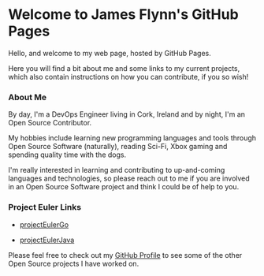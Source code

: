# Welcome to James Flynn's GitHub Pages

Hello, and welcome to my web page, hosted by GitHub Pages.

Here you will find a bit about me and some links to my current projects, which also contain instructions on how you can contribute, if you so wish!

### About Me

By day, I'm a DevOps Engineer living in Cork, Ireland and by night, I'm an Open Source Contributor.

My hobbies include learning new programming languages and tools through Open Source Software (naturally), reading Sci-Fi, Xbox gaming and spending quality time with the dogs.

I'm really interested in learning and contributing to up-and-coming languages and technologies, so please reach out to me if you are involved in an Open Source Software project and think I could be of help to you.

### Project Euler Links

- [projectEulerGo](https://james-flynn-ie.github.io/projectEulerGo)

- [projectEulerJava](https://james-flynn-ie.github.io/projectEulerJava)

Please feel free to check out my [GitHub Profile](https://github.com/james-flynn-ie) to see some of the other Open Source projects I have worked on.
